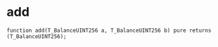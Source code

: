 # add

```solidity
function add(T_BalanceUINT256 a, T_BalanceUINT256 b) pure returns (T_BalanceUINT256);
```

